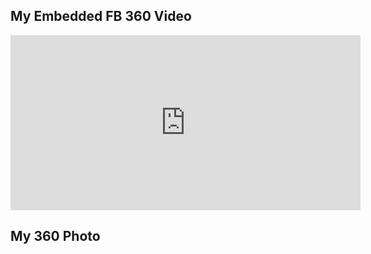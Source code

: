 ## My Embedded FB 360 Video
<iframe src="https://www.facebook.com/plugins/video.php?href=https%3A%2F%2Fwww.facebook.com%2Fhassan.karaouni%2Fvideos%2F10207283271719634%2F&show_text=0&width=560" width="560" height="280" style="border:none;overflow:hidden" scrolling="no" frameborder="0" allowTransparency="true" allowFullScreen="true"></iframe>

## My 360 Photo
